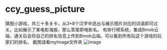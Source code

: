 # ccy_guess_picture
猜图小游戏，共三十多关卡，从3*8个汉字中选出与展示图片对应的词语即可过关。比如展示了某电影海报，那么答案即电影名。
有排行榜系统，集成Bmob云端，通关后会将自己的排名信息上传到Bmob云端。可以看到所有玩这个游戏的玩家们的排名。
截图请看myImage文件夹
![image]( ccy_guess_picture/myImage/Screenshot_2016-09-22-17-51-16-335_com.example.gu.png)
